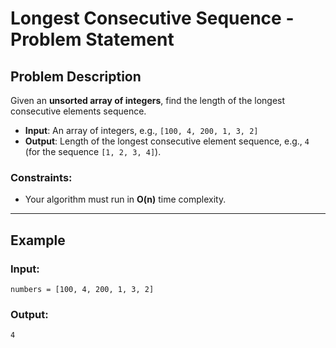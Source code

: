 # Longest Consecutive Sequence - Problem Statement

## Problem Description

Given an **unsorted array of integers**, find the length of the longest consecutive elements sequence.

- **Input**: An array of integers, e.g., `[100, 4, 200, 1, 3, 2]`
- **Output**: Length of the longest consecutive element sequence, e.g., `4` (for the sequence `[1, 2, 3, 4]`).

### Constraints:
- Your algorithm must run in **O(n)** time complexity.

---

## Example

### Input:
```plaintext
numbers = [100, 4, 200, 1, 3, 2]
```

### Output:
```4```